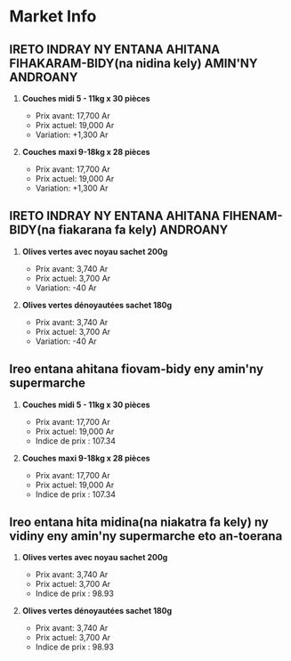 # Market Info

## IRETO INDRAY NY ENTANA AHITANA FIHAKARAM-BIDY(na nidina kely) AMIN'NY ANDROANY

1. **Couches midi 5 - 11kg x 30 pièces**
   - Prix avant: 17,700 Ar
   - Prix actuel: 19,000 Ar
   - Variation: +1,300 Ar

2. **Couches maxi 9-18kg x 28 pièces**
   - Prix avant: 17,700 Ar
   - Prix actuel: 19,000 Ar
   - Variation: +1,300 Ar

## IRETO INDRAY NY ENTANA AHITANA FIHENAM-BIDY(na fiakarana fa kely) ANDROANY

1. **Olives vertes avec noyau sachet 200g**
   - Prix avant: 3,740 Ar
   - Prix actuel: 3,700 Ar
   - Variation: -40 Ar

2. **Olives vertes dénoyautées sachet 180g**
   - Prix avant: 3,740 Ar
   - Prix actuel: 3,700 Ar
   - Variation: -40 Ar

## Ireo entana ahitana fiovam-bidy eny amin'ny supermarche

1. **Couches midi 5 - 11kg x 30 pièces**
   - Prix avant: 17,700 Ar
   - Prix actuel: 19,000 Ar
   - Indice de prix : 107.34

2. **Couches maxi 9-18kg x 28 pièces**
   - Prix avant: 17,700 Ar
   - Prix actuel: 19,000 Ar
   - Indice de prix : 107.34

## Ireo entana hita midina(na niakatra fa kely) ny vidiny eny amin'ny supermarche eto an-toerana

1. **Olives vertes avec noyau sachet 200g**
   - Prix avant: 3,740 Ar
   - Prix actuel: 3,700 Ar
   - Indice de prix : 98.93

2. **Olives vertes dénoyautées sachet 180g**
   - Prix avant: 3,740 Ar
   - Prix actuel: 3,700 Ar
   - Indice de prix : 98.93

